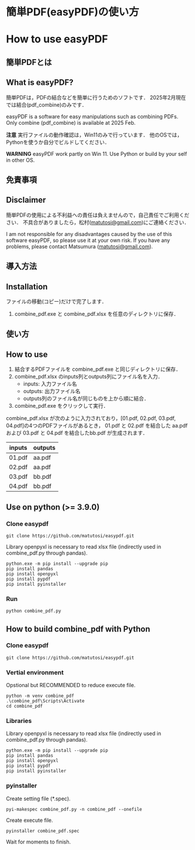 # 簡単PDF(easyPDF)の使い方  
# How to use easyPDF  

## 簡単PDFとは   
## What is easyPDF?   

簡単PDFは，PDFの結合などを簡単に行うためのソフトです．
2025年2月現在では結合(pdf_combine)のみです．

easyPDF is a software for easy manipulations such as combining PDFs.
Only combine (pdf_combine) is available at 2025 Feb.


**注意**
実行ファイルの動作確認は，Win11のみで行っています．
他のOSでは，Pythonを使うか自分でビルドしてください．

**WARNING**
easyPDF work partly on Win 11. 
Use Python or build by your self in other OS.

## 免責事項   
## Disclaimer   

簡単PDFの使用による不利益への責任は負えませんので，自己責任でご利用ください．
不具合がありましたら，松村(matutosi@gmail.com)にご連絡ください．

I am not responsible for any disadvantages caused by the use of this software easyPDF, 
so please use it at your own risk.
If you have any problems, please contact Matsumura (matutosi@gmail.com).

## 導入方法   
## Installation   

ファイルの移動(コピー)だけで完了します．

1. combine_pdf.exe と combine_pdf.xlsx を任意のディレクトリに保存．   

## 使い方   
## How to use   

1. 結合するPDFファイルを combine_pdf.exe と同じディレクトリに保存．   
2. combine_pdf.xlsx のinputs列とoutputs列にファイル名を入力．
    - inputs: 入力ファイル名
    - outputs: 出力ファイル名
    - outputs列のファイル名が同じものを上から順に結合．
3. combine_pdf.exe をクリックして実行．

combine_pdf.xlsx が次のように入力されており，[01.pdf, 02.pdf, 03.pdf, 04.pdf]の4つのPDFファイルがあるとき，
01.pdf と 02.pdf を結合した aa.pdf および 03.pdf と 04.pdf を結合したbb.pdf が生成されます．

| inputs | outputs |
| ------ | ------- |
| 01.pdf | aa.pdf  |
| 02.pdf | aa.pdf  |
| 03.pdf | bb.pdf  |
| 04.pdf | bb.pdf  |

## Use on python (>= 3.9.0)

### Clone easypdf

```
git clone https://github.com/matutosi/easypdf.git
```

Library openpyxl is necessary to read xlsx file (indirectly used in combine_pdf.py through pandas).

```
python.exe -m pip install --upgrade pip
pip install pandas
pip install openpyxl
pip install pypdf
pip install pyinstaller
```

### Run

```
python combine_pdf.py
```

## How to build combine_pdf with Python

### Clone easypdf

```
git clone https://github.com/matutosi/easypdf.git
```

### Vertial environment

Opstional but RECOMMENDED to reduce execute file.

```
python -m venv combine_pdf
.\combine_pdf\Scripts\Activate
cd combine_pdf
```


### Libraries

Library openpyxl is necessary to read xlsx file (indirectly used in combine_pdf.py through pandas).

```
python.exe -m pip install --upgrade pip
pip install pandas
pip install openpyxl
pip install pypdf
pip install pyinstaller
```

### pyinstaller

Create setting file (*.spec).

```
pyi-makespec combine_pdf.py -n combine_pdf --onefile
```

Create execute file.

```
pyinstaller combine_pdf.spec
```

Wait for moments to finish.
